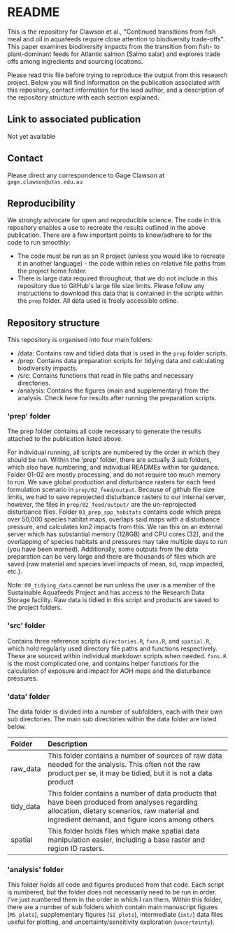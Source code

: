 # README
This is the repository for Clawson et al., "Continued transitions from fish meal and oil in aquafeeds require close attention to biodiversity trade-offs". This paper examines biodiversity impacts from the transition from fish- to plant-dominant feeds for Atlantic salmon (Salmo salar) and explores trade offs among ingredients and sourcing locations. 

Please read this file before trying to reproduce the output from this research project. Below you will find information on the publication associated with this repository, contact information for the lead author, and a description of the repository structure with each section explained.

## Link to associated publication

Not yet available

## Contact

Please direct any correspondence to Gage Clawson at `gage.clawson@utas.edu.au`

## Reproducibility

We strongly advocate for open and reproducible science. The code in this repository enables a use to recreate the results outlined in the above publication. There are a few important points to know/adhere to for the code to run smoothly:

 - The code must be run as an R project (unless you would like to recreate it in another language) - the code within relies on relative file paths from the project home folder. 
 - There is large data required throughout, that we do not include in this repository due to GitHub's large file size limits. Please follow any instructions to download this data that is contained in the scripts within the `prep` folder. All data used is freely accessible online. 


## Repository structure

This repository is organised into four main folders:

 - /data: Contains raw and tidied data that is used in the `prep` folder scripts.
 - /prep: Contains data preparation scripts for tidying data and calculating biodiversity impacts. 
 - /src: Contains functions that read in file paths and necessary directories.
 - /analysis: Contains the figures (main and supplementary) from the analysis. Check here for results after running the preparation scripts. 
 
### 'prep' folder

The prep folder contains all code necessary to generate the results attached to the publication listed above.

For individual running, all scripts are numbered by the order in which they should be run. Within the 'prep' folder, there are actually 3 sub folders, which also have numbering, and individual READMEs within for guidance. Folder 01-02 are mostly processing, and do not require too much memory to run. We save global production and disturbance rasters for each feed formulation scenario in `prep/02_feed/output`. Because of github file size limits, we had to save reprojected disturbance rasters to our internal server, however, the files in `prep/02_feed/output/` are the un-reprojected disturbance files. Folder `03_prep_spp_habitats` contains code which preps over 50,000 species habitat maps, overlaps said maps with a disturbance pressure, and calculates km2 impacts from this. We ran this on an external server which has substantial memory (128GB) and CPU cores (32), and the overlapping of species habitats and pressures may take multiple days to run (you have been warned). Additionally, some outputs from the data preparation can be very large and there are thousands of files which are saved (raw material and species level impacts of mean, sd, nspp impacted, etc.).

Note: `00_tidying_data` cannot be run unless the user is a member of the Sustainable Aquafeeds Project and has access to the Research Data Storage facility. Raw data is tidied in this script and products are saved to the project folders.

### 'src' folder

Contains three reference scripts `directories.R`, `fxns.R`, and `spatial.R`, which hold regularly used directory file paths and functions respectively. These are sourced within individual markdown scripts when needed. `fxns.R` is the most complicated one, and contains helper functions for the calculation of exposure and impact for AOH maps and the disturbance pressures. 
 
 
### 'data' folder

The data folder is divided into a number of subfolders, each with their own sub directories. The main sub directories within the data folder are listed below.
 
| Folder | Description|
|:---------|:------------|
| raw_data | This folder contains a number of sources of raw data needed for the analysis. This often not the raw product per se, it may be tidied, but it is not a data product |
| tidy_data | This folder contains a number of data products that have been produced from analyses regarding allocation, dietary scenarios, raw material and ingredient demand, and figure icons among others |
| spatial | This folder holds files which make spatial data manipulation easier, including a base raster and region ID rasters. |


### 'analysis' folder

This folder holds all code and figures produced from that code. Each script is numbered, but the folder does not necessarily need to be run in order. I've just numbered them in the order in which I ran them. Within this folder, there are a number of sub folders which contain main manuscript figures (`MS_plots`), supplementary figures (`SI_plots`), intermediate (`int/`) data files useful for plotting, and uncertainty/sensitivity exploration (`uncertainty`). 



